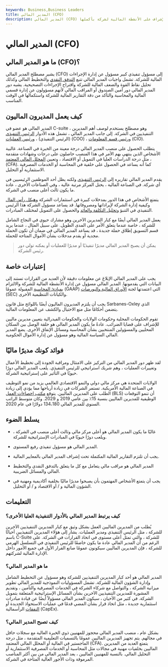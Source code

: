```yaml
---
keywords: Business,Business Leaders
title: المدير المالي (CFO)
description: المدير المالي (CFO) هو المدير الأول المسؤول عن الإشراف على الأنشطة المالية لشركة بأكملها.
---
```


# المدير المالي (CFO)
## ما هو المدير المالي (CFO)؟

يشير مصطلح المدير المالي (CFO) إلى مسؤول تنفيذي كبير مسؤول عن إدارة الإجراءات المالية للشركة. تشمل واجبات المدير المالي تتبع [التدفق النقدي](/cashflow) والتخطيط المالي وكذلك تحليل نقاط القوة والضعف المالية للشركة واقتراح الإجراءات التصحيحية. يشبه دور المدير المالي دور أمين الصندوق أو المراقب المالي لأنهم مسؤولون عن إدارة قسمي المالية والمحاسبة والتأكد من دقة التقارير المالية للشركة واستكمالها في الوقت المناسب.

## كيف يعمل المديرون الماليون

المدير المالي هو عضو في C-suite ، وهو مصطلح يستخدم لوصف أهم المديرين التنفيذيين في الشركة. إلى جانب المدير المالي ، تشمل هذه الأدوار [الرئيس التنفيذي](/ceo) (الرئيس التنفيذي) ، [ورئيس العمليات](/coo) (COO) ، [ورئيس قسم المعلومات](/cio) (CIO).

يتطلب الحصول على منصب المدير المالي درجة معينة من الخبرة في الصناعة. غالبية الأشخاص الذين ينتهي بهم الأمر في هذا المنصب حاصلون على درجات وشهادات متقدمة ، مثل درجة الدراسات العليا في التمويل أو الاقتصاد ، وتعيين [المحلل المالي المعتمد](/cfa) (CFA). كما أنه يساعد في الحصول على خلفية في المحاسبة أو الخدمات المصرفية الاستثمارية أو التحليل.

يقدم المدير المالي تقاريره إلى [الرئيس التنفيذي](/ceo) ولكنه يظل أحد الموظفين الرئيسيين في أي شركة. في الصناعة المالية ، يحتل المركز مرتبة عالية ، وفي الصناعات الأخرى ، عادة ما يكون ثالث أعلى منصب في الشركة.

يتمتع الأشخاص في هذا الدور بمدخلات كبيرة في استثمارات الشركة [وهيكل رأس المال](/capitalstructure) وكيفية إدارة الشركة لإيراداتها ومصروفاتها. قد يساعد مسؤول الشركة هذا الرئيس التنفيذي في التنبؤ [وتحليل التكلفة والعائد](/cost-benefitanalysis) والحصول على التمويل لمختلف المبادرات.

يعمل المدير المالي أيضًا مع كبار المديرين الآخرين وهو مشارك حيوي في النجاح الشامل للشركة ، خاصة عندما يتعلق الأمر على المدى الطويل. على سبيل المثال ، عندما يريد قسم التسويق إطلاق حملة جديدة ، قد يساعد المدير المالي في ضمان أن تكون الحملة مجدية أو يقدم مدخلات بشأن الأموال المتاحة للحملة.

> يمكن أن يصبح المدير المالي مديرًا تنفيذيًا أو مديرًا للعمليات أو يمكنه تولي دور رئيس الشركة.

>

## إعتبارات خاصة

يجب على المدير المالي الإبلاغ عن معلومات دقيقة لأن العديد من القرارات تستند إلى البيانات التي يقدمونها. المدير المالي مسؤول عن إدارة الأنشطة المالية للشركة والالتزام [بمبادئ المحاسبة](/gaap) المقبولة عمومًا (GAAP) التي اعتمدتها لجنة [الأوراق المالية والبورصات](/sec) (SEC) والكيانات التنظيمية الأخرى.

يجب أن يلتزم المديرون الماليون أيضًا باللوائح مثل قانون Sarbanes-Oxley الذي يتضمن أحكامًا مثل منع الاحتيال والكشف عن المعلومات المالية.

تقوم الحكومات المحلية وحكومات الولايات والحكومات الفيدرالية بتعيين مديرين ماليين للإشراف على قضايا الضرائب. عادةً ما يكون المدير المالي هو حلقة الوصل بين السكان المحليين والمسؤولين المنتخبين بشأن المحاسبة ومسائل الإنفاق الأخرى. يضع المدير المالي السياسة المالية وهو مسؤول عن إدارة الأموال الحكومية.

## فوائد كونك مديرًا ماليًا

لقد ظهر دور المدير المالي من التركيز على الامتثال ومراقبة الجودة إلى تخطيط الأعمال وتغييرات العمليات ، وهم شريك استراتيجي للرئيس التنفيذي. يلعب المدير المالي دورًا حيويًا في التأثير على إستراتيجية الشركة.

الولايات المتحدة هي مركز مالي دولي والنمو الاقتصادي العالمي يزيد من نمو التوظيف في الصناعة المالية الأمريكية. تستمر الشركات في زيادة أرباحها مما يؤدي إلى زيادة الطلب على المديرين الماليين. يتوقع [مكتب إحصاءات العمل](/bls) (BLS) أن تنمو التوقعات الوظيفية للمديرين الماليين بنسبة 15٪ بين عامي 2019 و 2029. وكان متوسط الراتب السنوي للمدير المالي 134،180 دولارًا في عام 2020.

## يسلط الضوء

- غالبًا ما يكون المدير المالي هو أعلى مركز مالي وثالث أعلى منصب في الشركة ، ويلعب دورًا حيويًا في المبادرات الإستراتيجية للشركة.

- المدير المالي هو مسؤول تنفيذي رفيع المستوى.

- يجب أن تلتزم التقارير المالية المكتملة تحت إشراف المدير المالي بالمعايير المالية.

- المدير المالي هو مراقب مالي يتعامل مع كل ما يتعلق بالتدفق النقدي والتخطيط المالي والمسائل الضريبية.

- يجب أن يتمتع الأشخاص المهتمون بأن يصبحوا مديرًا ماليًا بخلفية أكاديمية ومهنية في الشؤون المالية و / أو الاقتصاد و / أو التحليل.

## التعليمات

### كيف يرتبط المدير المالي بالأدوار التنفيذية العليا الأخرى؟

يُطلب من المديرين الماليين العمل بشكل وثيق مع كبار المديرين التنفيذيين الآخرين للشركة ، مثل الرئيس التنفيذي ومدير العمليات. يشار إلى هؤلاء المديرين التنفيذيين أحيانًا باسم C-Suite للشركة ، والتي تمثل أعلى مستوى في اتخاذ القرارات في الشركة. على الرغم من أن المدير المالي عادة ما يكون خاضعًا للرئيس التنفيذي في التسلسل الهرمي للشركة ، فإن المديرين الماليين سيكونون عمومًا صانع القرار الأول في جميع الأمور داخل الإدارة المالية لشركتهم.

### ما هو المدير المالي؟

المدير المالي هو أحد كبار المديرين التنفيذيين للشركة وهو مسؤول عن التخطيط الشامل وإدارة الشؤون المالية للشركة. تشمل المسؤوليات النموذجية للمدير المالي تطوير ميزانية الشركة ، والتواصل مع شركاء الشركة في الخدمات المصرفية والتأمين ، وتقديم المشورة للمديرين التنفيذيين الآخرين بشأن المسائل الإستراتيجية المتعلقة بتمويل الشركة. في كثير من الأحيان ، سيكون المدير المالي مسؤولاً أيضًا عن قيادة مبادرات استثمارية جديدة ، مثل اتخاذ قرار بشأن المضي قدمًا في عمليات الاستحواذ الجديدة أو [النفقات](/capitalexpenditure) الرأسمالية (CapEx).

### كيف تصبح المدير المالي؟

بشكل عام ، منصب المدير المالي محجوز للمهنيين ذوي الخبرة العالية مع سجلات حافل في مجالهم. يتم تجهيز المديرين الماليين عمومًا بالتسميات التعليمية المتقدمة ، مثل درجة الماجستير في المالية أو المحلل المالي المعتمد (CFA). يتمتع العديد من المديرين الماليين بخلفيات مهنية في مجالات مثل المحاسبة أو الخدمات المصرفية الاستثمارية أو التحليل المالي. بالنسبة للمهنيين الماليين ، يعد المدير المالي من بين أكثر المناصب المرموقة وذات الأجور العالية المتاحة في الشركة.


